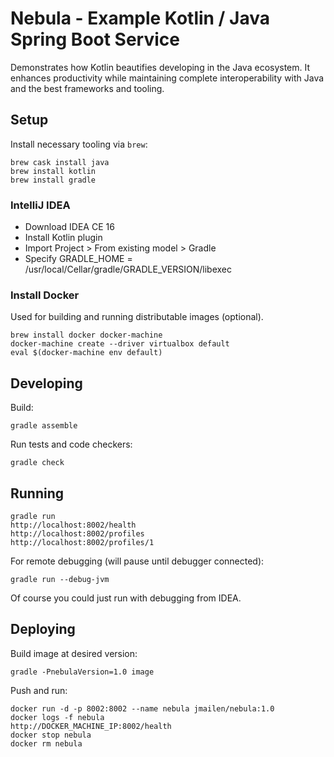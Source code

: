 # Nebula - Example Kotlin / Java Spring Boot Service

Demonstrates how Kotlin beautifies developing in the Java ecosystem.
It enhances productivity while maintaining complete interoperability with Java and the best frameworks and tooling.

## Setup

Install necessary tooling via `brew`:

    brew cask install java
    brew install kotlin
    brew install gradle

### IntelliJ IDEA

- Download IDEA CE 16
- Install Kotlin plugin
- Import Project > From existing model > Gradle
- Specify GRADLE_HOME = /usr/local/Cellar/gradle/GRADLE_VERSION/libexec

### Install Docker

Used for building and running distributable images (optional).

    brew install docker docker-machine
    docker-machine create --driver virtualbox default
    eval $(docker-machine env default)

## Developing

Build:

    gradle assemble

Run tests and code checkers:

    gradle check

## Running

    gradle run
    http://localhost:8002/health
    http://localhost:8002/profiles
    http://localhost:8002/profiles/1

For remote debugging (will pause until debugger connected):

    gradle run --debug-jvm

Of course you could just run with debugging from IDEA.

## Deploying

Build image at desired version:

    gradle -PnebulaVersion=1.0 image

Push and run:

    docker run -d -p 8002:8002 --name nebula jmailen/nebula:1.0
    docker logs -f nebula
    http://DOCKER_MACHINE_IP:8002/health
    docker stop nebula
    docker rm nebula
